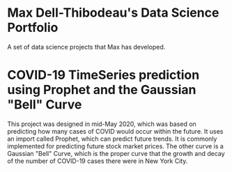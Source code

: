 # Max Dell-Thibodeau's Data Science Portfolio
A set of data science projects that Max has developed.

# COVID-19 TimeSeries prediction using Prophet and the Gaussian "Bell" Curve
This project was designed in mid-May 2020, which was based on predicting how many cases of COVID would occur within the future. It uses an import called Prophet, which can predict future trends. It is commonly implemented for predicting future stock market prices. The other curve is a Gaussian "Bell" Curve, which is the proper curve that the growth and decay of the number of COVID-19 cases there were in New York City.
